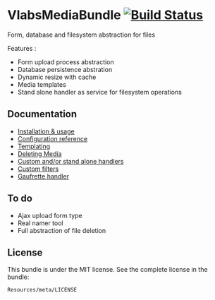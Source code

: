 VlabsMediaBundle         [![Build Status](https://secure.travis-ci.org/V-labs/VlabsMediaBundle.png?branch=master)](https://travis-ci.org/V-labs/VlabsMediaBundle)
================================================================================================================================================================

Form, database and filesystem abstraction for files

Features :
+   Form upload process abstraction
+   Database persistence abstration
+   Dynamic resize with cache
+   Media templates
+   Stand alone handler as service for filesystem operations


Documentation
-------------

+   [Installation & usage](https://github.com/V-labs/VlabsMediaBundle/blob/master/Resources/doc/1-bundle-setup-and-usage.md)
+   [Configuration reference](https://github.com/V-labs/VlabsMediaBundle/blob/master/Resources/doc/2-configuration-reference.md)
+   [Templating](https://github.com/V-labs/VlabsMediaBundle/blob/master/Resources/doc/3-templating.md)
+   [Deleting Media](https://github.com/V-labs/VlabsMediaBundle/blob/master/Resources/doc/4-deleting-media.md)
+   [Custom and/or stand alone handlers](https://github.com/V-labs/VlabsMediaBundle/blob/master/Resources/doc/5-custom-stand-alone-handlers.md)
+   [Custom filters](https://github.com/V-labs/VlabsMediaBundle/blob/master/Resources/doc/6-custom-stand-alone-filters.md)
+   [Gaufrette handler](https://github.com/V-labs/VlabsMediaBundle/blob/master/Resources/doc/7-gaufrette-handler.md)

To do
-----

+   Ajax upload form type
+   Real namer tool
+   Full abstraction of file deletion

License
-------

This bundle is under the MIT license. See the complete license in the bundle:

    Resources/meta/LICENSE